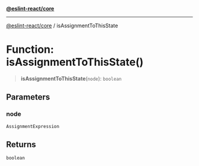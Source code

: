 [**@eslint-react/core**](../README.md)

***

[@eslint-react/core](../README.md) / isAssignmentToThisState

# Function: isAssignmentToThisState()

> **isAssignmentToThisState**(`node`): `boolean`

## Parameters

### node

`AssignmentExpression`

## Returns

`boolean`
